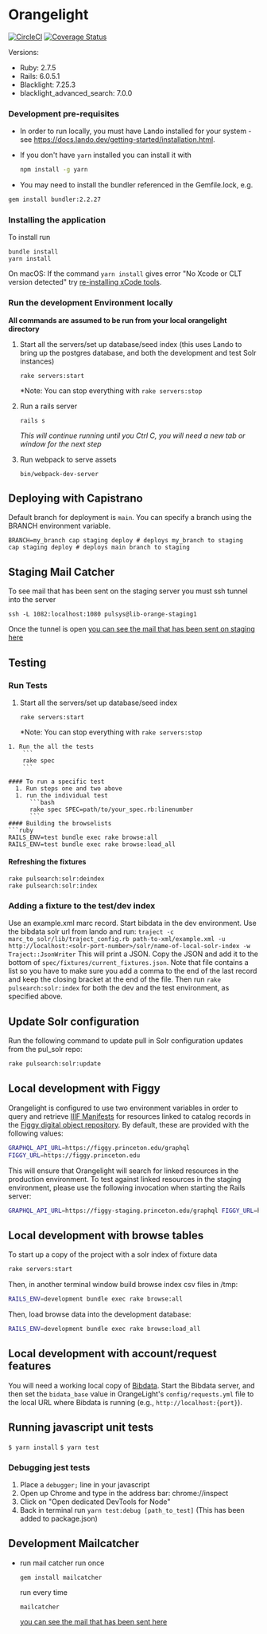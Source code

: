 # Orangelight

[![CircleCI](https://circleci.com/gh/pulibrary/orangelight.svg?style=svg)](https://circleci.com/gh/pulibrary/orangelight)
[![Coverage
Status](https://coveralls.io/repos/github/pulibrary/orangelight/badge.svg?branch=main)](https://coveralls.io/github/pulibrary/orangelight?branch=main)

Versions:

* Ruby: 2.7.5
* Rails: 6.0.5.1
* Blacklight: 7.25.3
* blacklight_advanced_search: 7.0.0

### Development pre-requisites
* In order to run locally, you must have Lando installed for your system - see https://docs.lando.dev/getting-started/installation.html.

* If you don't have `yarn` installed you can install it with
  ```bash
  npm install -g yarn
  ```
* You may need to install the bundler referenced in the Gemfile.lock, e.g.
```bash
gem install bundler:2.2.27
```

### Installing the application
To install run
  ```
  bundle install
  yarn install
  ```

On macOS: If the command `yarn install` gives error "No Xcode or CLT version detected" try [re-installing xCode tools](https://medium.com/@mrjohnkilonzi/how-to-resolve-no-xcode-or-clt-version-detected-d0cf2b10a750).

### Run the development Environment locally
**All commands are assumed to be run from your local orangelight directory**

1. Start all the servers/set up database/seed index (this uses Lando to bring up the postgres database, and both the development and test Solr instances)
   ```
   rake servers:start
   ```
   *Note: You can stop everything with `rake servers:stop`

1. Run a rails server
   ```
   rails s
   ```
   *This will continue running until you Ctrl C, you will need a new tab or window for the next step*
1. Run webpack to serve assets
   ```
   bin/webpack-dev-server
   ```

Deploying with Capistrano
------------------
Default branch for deployment is `main`. You can specify a branch using the BRANCH environment variable.
```
BRANCH=my_branch cap staging deploy # deploys my_branch to staging
cap staging deploy # deploys main branch to staging
```

## Staging Mail Catcher
  To see mail that has been sent on the staging server you must ssh tunnel into the server
  ```
  ssh -L 1082:localhost:1080 pulsys@lib-orange-staging1
  ```
  Once the tunnel is open [you can see the mail that has been sent on staging here]( http://localhost:1082/)

Testing
------------------
### Run Tests

1. Start all the servers/set up database/seed index
   ```
   rake servers:start
   ```
   *Note: You can stop everything with `rake servers:stop`
```
1. Run the all the tests
    ```
    rake spec
    ```

#### To run a specific test
  1. Run steps one and two above
  1. run the individual test
      ```bash
      rake spec SPEC=path/to/your_spec.rb:linenumber
      ```
#### Building the browselists
```ruby
RAILS_ENV=test bundle exec rake browse:all
RAILS_ENV=test bundle exec rake browse:load_all
```

#### Refreshing the fixtures
```
rake pulsearch:solr:deindex
rake pulsearch:solr:index
```

### Adding a fixture to the test/dev index

Use an example.xml marc record. Start bibdata in the dev environment. Use the bibdata solr url from lando and run:
`traject -c marc_to_solr/lib/traject_config.rb path-to-xml/example.xml -u http://localhost:<solr-port-number>/solr/name-of-local-solr-index -w Traject::JsonWriter` This will print a JSON. Copy the JSON and add it to the bottom of `spec/fixtures/current_fixtures.json`. Note that file
contains a list so you have to make sure you add a comma to the end of the last
record and keep the closing bracket at the end of the file. Then run `rake pulsearch:solr:index` for both the dev and the test environment, as specified above.

## Update Solr configuration

Run the following command to update pull in Solr configuration updates from the pul_solr repo:

```bash
rake pulsearch:solr:update
```

## Local development with Figgy

Orangelight is configured to use two environment variables in order to query and retrieve [IIIF Manifests](https://iiif.io/api/presentation/2.1/#manifest) for resources linked to catalog records in the [Figgy digital object repository](https://github.com/pulibrary/figgy).  By default, these are provided with the following values:
```bash
GRAPHQL_API_URL=https://figgy.princeton.edu/graphql
FIGGY_URL=https://figgy.princeton.edu
```

This will ensure that Orangelight will search for linked resources in the production environment.  To test against linked resources in the staging environment, please use the following invocation when starting the Rails server:
```bash
GRAPHQL_API_URL=https://figgy-staging.princeton.edu/graphql FIGGY_URL=https://figgy-staging.princeton.edu bundle exec rails s
```

## Local development with browse tables

To start up a copy of the project with a solr index of fixture data
```bash
rake servers:start
```
Then, in another terminal window build browse index csv files in /tmp:
```bash
RAILS_ENV=development bundle exec rake browse:all
```

Then, load browse data into the development database:
```bash
RAILS_ENV=development bundle exec rake browse:load_all
```

## Local development with account/request features

You will need a working local copy of [Bibdata](https://github.com/pulibrary/marc_liberation).
Start the Bibdata server, and then set the ```bidata_base``` value in OrangeLight's `config/requests.yml` file to the local URL where Bibdata is running (e.g., `http://localhost:{port}`).

## Running javascript unit tests

`$ yarn install`
`$ yarn test`

### Debugging jest tests

1. Place a `debugger;` line in your javascript
1. Open up Chrome and type in the address bar: chrome://inspect
1. Click on "Open dedicated DevTools for Node"
1. Back in terminal run `yarn test:debug [path_to_test]` (This has been added to
   package.json)

## Development Mailcatcher

   * run mail catcher
     run once
     ```
     gem install mailcatcher
     ```
     run every time
     ```
     mailcatcher
     ```

     [you can see the mail that has been sent here]( http://localhost:1080/)
